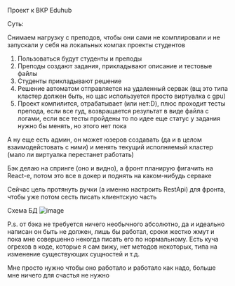 Проект к ВКР Eduhub 

Суть:

Снимаем нагрузку с преподов, чтобы они сами не комплировали и не запускали у себя на локальных компах проекты студентов



1. Пользоваться будут студенты и преподы
2. Преподы создают задания, прикладывают описание и тестовые файлы
3. Студенты прикладывают решение
4. Решение автоматом отправляется на удаленный сервак (вщ это типа кластер должен быть, но щас используется просто виртуалка с gpu)
5. Проект компилится, отрабатывает (или нет:D), плюс проходит тесты препода, если все гуд, возвращается результат в виде файла с логами, если все тесты пройдены то по идее еще статус у задания нужно бы менять, но этого нет пока

А ну еще есть админ, он может юзеров создавать (да и в целом взаимодейстовать с ними) и менять текущий исполняемый кластер (мало ли виртуалка перестанет работать)

Бэк делаю на спринге (оно и видно), а фронт планирую фигачить на React-е, потом это все в докер и поднять на каком-нибудь серваке

Сейчас цель протянуть ручки (а именно настроить RestApi) для фронта, чтобы уже потом сесть писать клиентскую часть

Схема БД
![image](https://github.com/MbNextT1me/eduhub/assets/70710273/892736fe-3daf-4b4f-8b7e-5a9d194f9136)


P.s. от бэка не требуется ничего необычного абсолютно, да и идеально написан он быть не должен, лишь бы работал, сроки жестко жмут и пока мне совершенно некогда писать его по нормальному. Есть куча огрехов в коде, которые я сам вижу, нет методов некоторых, типа на изменение существующих сущностей и т.д. 

Мне просто нужно чтобы оно работало и работало как надо, больше мне ничего для счастья не нужно
